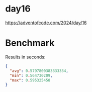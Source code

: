 # day16

https://adventofcode.com/2024/day/16

# Benchmark

Results in seconds:

```json
{
  "avg": 0.5797800383333334,
  "min": 0.564730209,
  "max": 0.595325458
}
```
